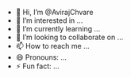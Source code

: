- 👋 Hi, I’m @AvirajChvare
- 👀 I’m interested in ...
- 🌱 I’m currently learning ...
- 💞️ I’m looking to collaborate on ...
- 📫 How to reach me ...
- 😄 Pronouns: ...
- ⚡ Fun fact: ...

<!---
AvirajChvare/AvirajChvare is a ✨ special ✨ repository because its `README.md` (this file) appears on your GitHub profile.
You can click the Preview link to take a look at your changes.
--->
